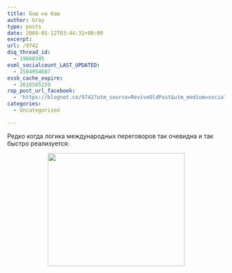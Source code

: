 ```yaml
---
title: Баш на баш
author: Gray
type: posts
date: 2009-05-12T03:44:31+00:00
excerpt:
url: /9742
dsq_thread_id:
  - 19668345
esml_socialcount_LAST_UPDATED:
  - 1504954687
essb_cache_expire:
  - 1616585159
rop_post_url_facebook:
  - 'https://blognot.co/9742?utm_source=ReviveOldPost&utm_medium=social&utm_campaign=ReviveOldPost'
categories:
  - Uncategorized

---
```








<p style="clear: both">
  Редко когда логика международных переговоров так очевидна и так быстро реализуется:
</p>

<p style="clear: both">
  <img src="https://i1.wp.com/www.searchengines.ru/blog/gazetaru-japan-thumb.png?resize=317%2C261" height="261" width="317" style=" text-align: center; display: block; margin: 0 auto 10px;" data-recalc-dims="1" />
</p>